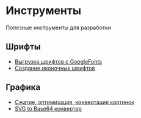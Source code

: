 # Инструменты

Полезные инструменты для разработки

## Шрифты
- [Выгрузка шрифтов с GoogleFonts](https://gwfh.mranftl.com/fonts)
- [Создание иконочных шрифтов](https://fontello.com)

## Графика
- [Сжатие, оптимизация, конвертация картинок](https://squoosh.app)
- [SVG to Base64 конвертер](https://yoksel.github.io/url-encoder/)
